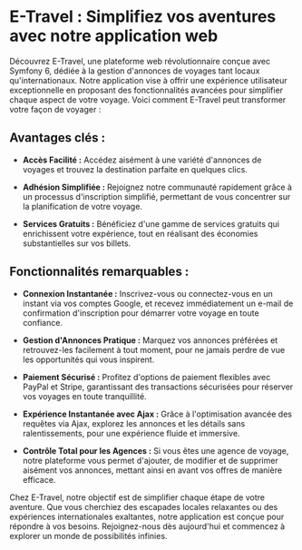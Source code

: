 
# E-Travel : Simplifiez vos aventures avec notre application web

Découvrez E-Travel, une plateforme web révolutionnaire conçue avec Symfony 6, dédiée à la gestion d'annonces de voyages tant locaux qu'internationaux. Notre application vise à offrir une expérience utilisateur exceptionnelle en proposant des fonctionnalités avancées pour simplifier chaque aspect de votre voyage. Voici comment E-Travel peut transformer votre façon de voyager :

## Avantages clés :

- **Accès Facilité :** Accédez aisément à une variété d'annonces de voyages et trouvez la destination parfaite en quelques clics.

- **Adhésion Simplifiée :** Rejoignez notre communauté rapidement grâce à un processus d'inscription simplifié, permettant de vous concentrer sur la planification de votre voyage.

- **Services Gratuits :** Bénéficiez d'une gamme de services gratuits qui enrichissent votre expérience, tout en réalisant des économies substantielles sur vos billets.

## Fonctionnalités remarquables :

- **Connexion Instantanée :** Inscrivez-vous ou connectez-vous en un instant via vos comptes Google, et recevez immédiatement un e-mail de confirmation d'inscription pour démarrer votre voyage en toute confiance.

- **Gestion d'Annonces Pratique :** Marquez vos annonces préférées et retrouvez-les facilement à tout moment, pour ne jamais perdre de vue les opportunités qui vous inspirent.

- **Paiement Sécurisé :** Profitez d'options de paiement flexibles avec PayPal et Stripe, garantissant des transactions sécurisées pour réserver vos voyages en toute tranquillité.

- **Expérience Instantanée avec Ajax :** Grâce à l'optimisation avancée des requêtes via Ajax, explorez les annonces et les détails sans ralentissements, pour une expérience fluide et immersive.

- **Contrôle Total pour les Agences :** Si vous êtes une agence de voyage, notre plateforme vous permet d'ajouter, de modifier et de supprimer aisément vos annonces, mettant ainsi en avant vos offres de manière efficace.

Chez E-Travel, notre objectif est de simplifier chaque étape de votre aventure. Que vous cherchiez des escapades locales relaxantes ou des expériences internationales exaltantes, notre application est conçue pour répondre à vos besoins. Rejoignez-nous dès aujourd'hui et commencez à explorer un monde de possibilités infinies.




